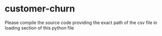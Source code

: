 # customer-churn
Please compile the source code providing the exact path of the csv file in loading section of this python file
